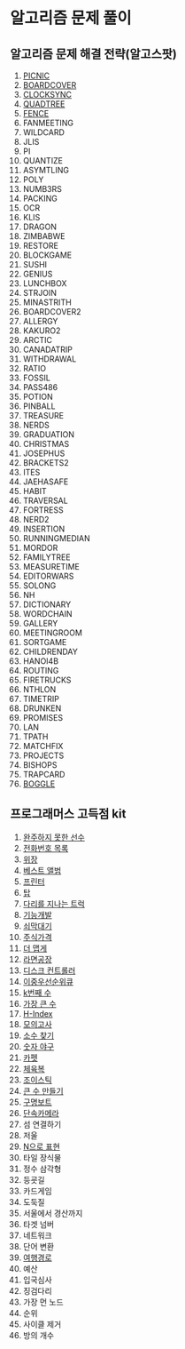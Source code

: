 # 알고리즘 문제 풀이

## 알고리즘 문제 해결 전략(알고스팟)

1. [PICNIC](https://gurumee92.tistory.com/147)
2. [BOARDCOVER](https://gurumee92.tistory.com/148)
3. [CLOCKSYNC](https://gurumee92.tistory.com/150)
4. [QUADTREE](https://gurumee92.tistory.com/153)
5. [FENCE](https://gurumee92.tistory.com/154)
6. FANMEETING
7. WILDCARD
8. JLIS
9. PI
10. QUANTIZE
11. ASYMTLING
12. POLY
13. NUMB3RS
14. PACKING
15. OCR
16. KLIS
17. DRAGON
18. ZIMBABWE
19. RESTORE
20. BLOCKGAME
21. SUSHI
22. GENIUS
23. LUNCHBOX
24. STRJOIN
25. MINASTRITH
26. BOARDCOVER2
27. ALLERGY
28. KAKURO2
29. ARCTIC
30. CANADATRIP
31. WITHDRAWAL
32. RATIO
33. FOSSIL
34. PASS486
35. POTION
36. PINBALL
37. TREASURE
38. NERDS
39. GRADUATION
40. CHRISTMAS
41. JOSEPHUS
42. BRACKETS2
43. ITES
44. JAEHASAFE
45. HABIT
46. TRAVERSAL
47. FORTRESS
48. NERD2
49. INSERTION
50. RUNNINGMEDIAN
51. MORDOR
52. FAMILYTREE
53. MEASURETIME
54. EDITORWARS
55. SOLONG
56. NH
57. DICTIONARY
58. WORDCHAIN
59. GALLERY
60. MEETINGROOM
61. SORTGAME
62. CHILDRENDAY
63. HANOI4B
64. ROUTING
65. FIRETRUCKS
66. NTHLON
67. TIMETRIP
68. DRUNKEN
69. PROMISES
70. LAN
71. TPATH
72. MATCHFIX
73. PROJECTS
74. BISHOPS
75. TRAPCARD
76. [BOGGLE](https://gurumee92.tistory.com/149)

## 프로그래머스 고득점 kit

1. [완주하지 못한 선수](https://gurumee92.tistory.com/156)
2. [전화번호 목록](https://gurumee92.tistory.com/157)
3. [위장](https://gurumee92.tistory.com/158)
4. [베스트 앨범](https://gurumee92.tistory.com/159)
5. [프린터](https://gurumee92.tistory.com/167)
6. [탑](https://gurumee92.tistory.com/166)
7. [다리를 지나는 트럭](https://gurumee92.tistory.com/168)
8. [기능개발](https://gurumee92.tistory.com/169)
9. [쇠막대기](https://gurumee92.tistory.com/171)
10. [주식가격](https://gurumee92.tistory.com/170)
11. [더 맵게](https://gurumee92.tistory.com/163)
12. [라면공장](https://gurumee92.tistory.com/172)
13. [디스크 컨트롤러](https://gurumee92.tistory.com/173)
14. [이중우선순위큐](https://gurumee92.tistory.com/174)
15. [k번째 수](https://gurumee92.tistory.com/175)
16. [가장 큰 수](https://gurumee92.tistory.com/161)
17. [H-Index](https://gurumee92.tistory.com/177)
18. [모의고사](https://gurumee92.tistory.com/178)
19. [소수 찾기](https://gurumee92.tistory.com/179)
20. [숫자 야구](https://gurumee92.tistory.com/180)
21. [카펫](https://gurumee92.tistory.com/181)
22. [체육복](https://gurumee92.tistory.com/160)
23. [조이스틱](https://gurumee92.tistory.com/182)
24. [큰 수 만들기](https://gurumee92.tistory.com/162)
25. [구명보트](https://gurumee92.tistory.com/183)
26. [단속카메라](https://gurumee92.tistory.com/184)
27. 섬 연결하기
28. 저울
29. [N으로 표현](https://gurumee92.tistory.com/164)
30. 타일 장식물
31. 정수 삼각형
32. 등굣길
33. 카드게임
34. 도둑질
35. 서울에서 경산까지
36. 타겟 넘버
37. 네트워크
38. 단어 변환
39. [여행경로](https://gurumee92.tistory.com/165)
40. 예산
41. 입국심사
42. 징검다리
43. 가장 먼 노드
44. 순위
45. 사이클 제거
46. 방의 개수